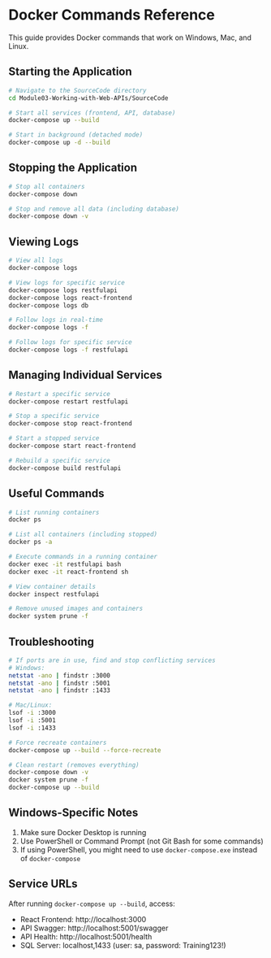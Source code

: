 # Docker Commands Reference

This guide provides Docker commands that work on Windows, Mac, and Linux.

## Starting the Application

```bash
# Navigate to the SourceCode directory
cd Module03-Working-with-Web-APIs/SourceCode

# Start all services (frontend, API, database)
docker-compose up --build

# Start in background (detached mode)
docker-compose up -d --build
```

## Stopping the Application

```bash
# Stop all containers
docker-compose down

# Stop and remove all data (including database)
docker-compose down -v
```

## Viewing Logs

```bash
# View all logs
docker-compose logs

# View logs for specific service
docker-compose logs restfulapi
docker-compose logs react-frontend
docker-compose logs db

# Follow logs in real-time
docker-compose logs -f

# Follow logs for specific service
docker-compose logs -f restfulapi
```

## Managing Individual Services

```bash
# Restart a specific service
docker-compose restart restfulapi

# Stop a specific service
docker-compose stop react-frontend

# Start a stopped service
docker-compose start react-frontend

# Rebuild a specific service
docker-compose build restfulapi
```

## Useful Commands

```bash
# List running containers
docker ps

# List all containers (including stopped)
docker ps -a

# Execute commands in a running container
docker exec -it restfulapi bash
docker exec -it react-frontend sh

# View container details
docker inspect restfulapi

# Remove unused images and containers
docker system prune -f
```

## Troubleshooting

```bash
# If ports are in use, find and stop conflicting services
# Windows:
netstat -ano | findstr :3000
netstat -ano | findstr :5001
netstat -ano | findstr :1433

# Mac/Linux:
lsof -i :3000
lsof -i :5001
lsof -i :1433

# Force recreate containers
docker-compose up --build --force-recreate

# Clean restart (removes everything)
docker-compose down -v
docker system prune -f
docker-compose up --build
```

## Windows-Specific Notes

1. Make sure Docker Desktop is running
2. Use PowerShell or Command Prompt (not Git Bash for some commands)
3. If using PowerShell, you might need to use `docker-compose.exe` instead of `docker-compose`

## Service URLs

After running `docker-compose up --build`, access:
- React Frontend: http://localhost:3000
- API Swagger: http://localhost:5001/swagger
- API Health: http://localhost:5001/health
- SQL Server: localhost,1433 (user: sa, password: Training123!)